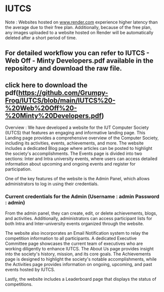 # IUTCS

Note : Websites hosted on www.render.com experience higher latency than the average due to their free plan. Additionally, because of the free plan, any images uploaded to a website hosted on Render will be automatically deleted after a short period of time. 

## For detailed workflow you can refer to IUTCS - Web Off - Minty Developers.pdf available in the repository and download the raw file.
## click here to download the pdf(https://github.com/Grumpy-Frog/IUTCS/blob/main/IUTCS%20-%20Web%20Off%20-%20Minty%20Developers.pdf)

Overview :
We have developed a website for the IUT Computer Society (IUTCS) that features an engaging and informative landing page. This Landing page provides a comprehensive overview of the Computer Society, including its activities, events, achievements, and more. The website includes a dedicated Blog page where articles can be posted to highlight the society's accomplishments. The Events page is divided into two sections: Inter and Intra university events, where users can access detailed information about upcoming and ongoing events and register for participation.

One of the key features of the website is the Admin Panel, which allows administrators to log in using their credentials.
### Current credentials for the Admin (Username : admin   Password : admin)
From the admin panel, they can create, edit, or delete achievements, blogs, and activities. Additionally, administrators can access participant lists for both Intra and Inter-university events organized through the website.

The website also incorporates an Email Notification system to relay the competition information to all participants. A dedicated Executive Committee page showcases the current team of executives who are working diligently to enhance IUTCS. The About Us page provides insight into the society's history, mission, and its core goals. The Achievements page is designed to highlight the society's notable accomplishments, while the Activities page provides information on ongoing, upcoming, and past events hosted by IUTCS.

Lastly, the website includes a Leaderboard page that displays the status of competitions.




